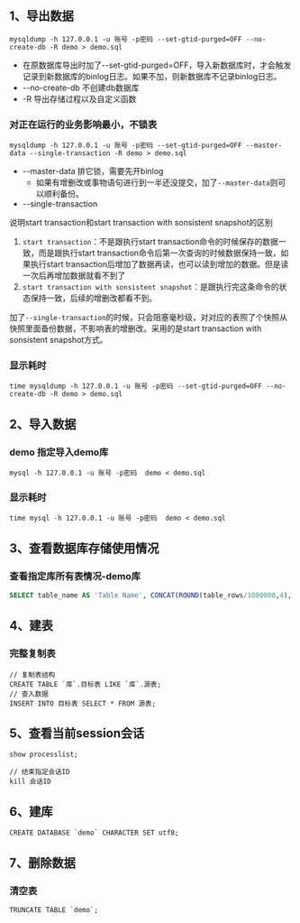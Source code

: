 ## 1、导出数据

```
mysqldump -h 127.0.0.1 -u 账号 -p密码 --set-gtid-purged=OFF --no-create-db -R demo > demo.sql
```

- 在原数据库导出时加了--set-gtid-purged=OFF，导入新数据库时，才会触发记录到新数据库的binlog日志。如果不加，则新数据库不记录binlog日志。
- --no-create-db 不创建db数据库
- -R 导出存储过程以及自定义函数



### 对正在运行的业务影响最小，不锁表

```
mysqldump -h 127.0.0.1 -u 账号 -p密码 --set-gtid-purged=OFF --master-data --single-transaction -R demo > demo.sql
```

- --master-data 排它锁，需要先开binlog
  - 如果有增删改或事物语句进行到一半还没提交，加了`--master-data`则可以顺利备份。
- --single-transaction

说明start transaction和start transaction with sonsistent snapshot的区别

1. `start transaction`：不是跟执行start transaction命令的时候保存的数据一致，而是跟执行start transaction命令后第一次查询的时候数据保持一致，如果执行start transaction后增加了数据再读，也可以读到增加的数据。但是读一次后再增加数据就看不到了
2. `start transaction with sonsistent snapshot`：是跟执行完这条命令的状态保持一致，后续的增删改都看不到。

加了`--single-transaction`的时候，只会阻塞毫秒级，对对应的表照了个快照从快照里面备份数据，不影响表的增删改。采用的是start transaction with sonsistent snapshot方式。



### 显示耗时

```
time mysqldump -h 127.0.0.1 -u 账号 -p密码 --set-gtid-purged=OFF --no-create-db -R demo > demo.sql
```



## 2、导入数据

### demo 指定导入demo库

```
mysql -h 127.0.0.1 -u 账号 -p密码  demo < demo.sql
```

### 显示耗时

```
time mysql -h 127.0.0.1 -u 账号 -p密码  demo < demo.sql
```



## 3、查看数据库存储使用情况

### 查看指定库所有表情况-demo库

```sql
SELECT table_name AS 'Table Name', CONCAT(ROUND(table_rows/1000000,4),'M') AS 'Number of Rows', CONCAT(ROUND(data_length/(1024*1024*1024),4),'G') AS 'Data Size', CONCAT(ROUND(index_length/(1024*1024*1024),4),'G') AS 'Index Size', CONCAT(ROUND((data_length+index_length)/(1024*1024*1024),4),'G') AS'Total'FROM information_schema.TABLES WHERE table_schema LIKE 'demo';
```



## 4、建表

### 完整复制表

```
// 复制表结构
CREATE TABLE `库`.目标表 LIKE `库`.源表;
// 查入数据
INSERT INTO 目标表 SELECT * FROM 源表;
```



## 5、查看当前session会话

```
show processlist;

// 结束指定会话ID
kill 会话ID
```



## 6、建库

```
CREATE DATABASE `demo` CHARACTER SET utf8;
```



## 7、删除数据

### 清空表

```
TRUNCATE TABLE `demo`;
```

